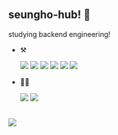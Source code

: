 ## seungho-hub! :wave:

studying backend engineering! 

-   :hammer_and_pick:   

    <img src="https://img.shields.io/badge/Express-339933?style=for-the-badge&logo=Express&logoColor=white"/>
    <img src="https://img.shields.io/badge/Django-092E20?style=for-the-badge&logo=Django&logoColor=white"/>
    <img src="https://img.shields.io/badge/spring-%236DB33F.svg?style=for-the-badge&logo=spring&logoColor=white"/>
    <img src="https://img.shields.io/badge/Svelte-FF3E00?style=for-the-badge&logo=Svelte&logoColor=white"/>
    <img src="https://img.shields.io/badge/Electron-47848F?style=for-the-badge&logo=Electron&logoColor=white"/>
    <img src="https://img.shields.io/badge/mysql-%236DB33F.svg?style=for-the-badge&logo=mysql&logoColor=white"/>

    
-   :technologist: 

    <a href = "https://www.notion.so/seungho-hub" target = "_blank"><img src="https://img.shields.io/badge/Notion-fff?style=for-the-badge&logo=Notion&logoColor=black"/></a>
    <a href = "https://leetcode.com/seungho-hub/" target = "_blank"><img src="https://img.shields.io/badge/LeetCode-FFA116?style=for-the-badge&logo=LeetCode&logoColor=white"/></a>

<br>

<picture>
    <source media="(prefers-color-scheme: dark)" srcset="https://github-readme-stats-ouuan.vercel.app/api?username=seungho-hub&theme=dark&show_icons=true">
    <img src="https://github-readme-stats-ouuan.vercel.app/api?username=ouuan&show_icons=true">
</picture>
    
